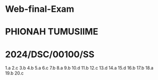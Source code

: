 # Web-final-Exam
# PHIONAH TUMUSIIME
# 2024/DSC/00100/SS
1.a
2.c
3.b
4.b
5.a
6.c
7.b
8.a
9.b
10.d
11.b
12.c
13.d
14.a
15.d
16.b
17.b
18.a
19.b
20.c
